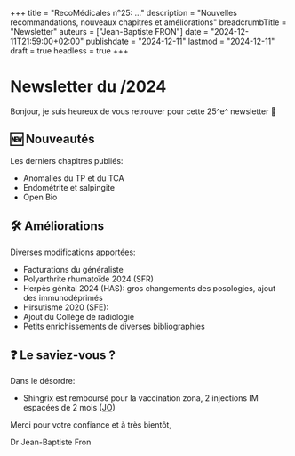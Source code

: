 +++
title = "RecoMédicales n°25:  ..."
description = "Nouvelles recommandations, nouveaux chapitres et améliorations"
breadcrumbTitle = "Newsletter"
auteurs = ["Jean-Baptiste FRON"]
date = "2024-12-11T21:59:00+02:00"
publishdate = "2024-12-11"
lastmod = "2024-12-11"
draft = true
headless = true
+++

# Newsletter du /2024

Bonjour, je suis heureux de vous retrouver pour cette 25^e^ newsletter 📰

## 🆕 Nouveautés

Les derniers chapitres publiés:

- Anomalies du TP et du TCA
- Endométrite et salpingite
- Open Bio

## 🛠️ Améliorations

Diverses modifications apportées:

- Facturations du généraliste
- Polyarthrite rhumatoïde 2024 (SFR)
- Herpès génital 2024 (HAS): gros changements des posologies, ajout des immunodéprimés
- Hirsutisme 2020 (SFE):
- Ajout du Collège de radiologie
- Petits enrichissements de diverses bibliographies

## ❓ Le saviez-vous ?

Dans le désordre:

- Shingrix est remboursé pour la vaccination zona, 2 injections IM espacées de 2 mois ([JO](https://www.legifrance.gouv.fr/jorf/id/JORFTEXT000050762661?init=true&page=1&query=Shingrix&searchField=ALL&tab_selection=all))

Merci pour votre confiance et à très bientôt,

Dr Jean-Baptiste Fron
